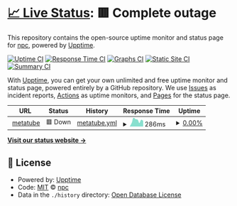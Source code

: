 # [📈 Live Status](https://demo.upptime.js.org): <!--live status--> **🟥 Complete outage**

This repository contains the open-source uptime monitor and status page for [npc](https://demo.upptime.js.org), powered by [Upptime](https://github.com/upptime/upptime).

[![Uptime CI](https://github.com/wbsnpc/upptime/workflows/Uptime%20CI/badge.svg)](https://github.com/wbsnpc/upptime/actions?query=workflow%3A%22Uptime+CI%22)
[![Response Time CI](https://github.com/wbsnpc/upptime/workflows/Response%20Time%20CI/badge.svg)](https://github.com/wbsnpc/upptime/actions?query=workflow%3A%22Response+Time+CI%22)
[![Graphs CI](https://github.com/wbsnpc/upptime/workflows/Graphs%20CI/badge.svg)](https://github.com/wbsnpc/upptime/actions?query=workflow%3A%22Graphs+CI%22)
[![Static Site CI](https://github.com/wbsnpc/upptime/workflows/Static%20Site%20CI/badge.svg)](https://github.com/wbsnpc/upptime/actions?query=workflow%3A%22Static+Site+CI%22)
[![Summary CI](https://github.com/wbsnpc/upptime/workflows/Summary%20CI/badge.svg)](https://github.com/wbsnpc/upptime/actions?query=workflow%3A%22Summary+CI%22)

With [Upptime](https://upptime.js.org), you can get your own unlimited and free uptime monitor and status page, powered entirely by a GitHub repository. We use [Issues](https://github.com/wbsnpc/upptime/issues) as incident reports, [Actions](https://github.com/wbsnpc/upptime/actions) as uptime monitors, and [Pages](https://demo.upptime.js.org) for the status page.

<!--start: status pages-->
<!-- This summary is generated by Upptime (https://github.com/upptime/upptime) -->
<!-- Do not edit this manually, your changes will be overwritten -->
<!-- prettier-ignore -->
| URL | Status | History | Response Time | Uptime |
| --- | ------ | ------- | ------------- | ------ |
| <img alt="" src="https://icons.duckduckgo.com/ip3/javtube-acmecorporation.koyeb.app.ico" height="13"> [metatube](https://javtube-acmecorporation.koyeb.app/) | 🟥 Down | [metatube.yml](https://github.com/wbsnpc/upptime/commits/HEAD/history/metatube.yml) | <details><summary><img alt="Response time graph" src="./graphs/metatube/response-time-week.png" height="20"> 286ms</summary><br><a href="https://wbsnpc.github.io/upptime/history/metatube"><img alt="Response time 284" src="https://img.shields.io/endpoint?url=https%3A%2F%2Fraw.githubusercontent.com%2Fwbsnpc%2Fupptime%2FHEAD%2Fapi%2Fmetatube%2Fresponse-time.json"></a><br><a href="https://wbsnpc.github.io/upptime/history/metatube"><img alt="24-hour response time 270" src="https://img.shields.io/endpoint?url=https%3A%2F%2Fraw.githubusercontent.com%2Fwbsnpc%2Fupptime%2FHEAD%2Fapi%2Fmetatube%2Fresponse-time-day.json"></a><br><a href="https://wbsnpc.github.io/upptime/history/metatube"><img alt="7-day response time 286" src="https://img.shields.io/endpoint?url=https%3A%2F%2Fraw.githubusercontent.com%2Fwbsnpc%2Fupptime%2FHEAD%2Fapi%2Fmetatube%2Fresponse-time-week.json"></a><br><a href="https://wbsnpc.github.io/upptime/history/metatube"><img alt="30-day response time 246" src="https://img.shields.io/endpoint?url=https%3A%2F%2Fraw.githubusercontent.com%2Fwbsnpc%2Fupptime%2FHEAD%2Fapi%2Fmetatube%2Fresponse-time-month.json"></a><br><a href="https://wbsnpc.github.io/upptime/history/metatube"><img alt="1-year response time 285" src="https://img.shields.io/endpoint?url=https%3A%2F%2Fraw.githubusercontent.com%2Fwbsnpc%2Fupptime%2FHEAD%2Fapi%2Fmetatube%2Fresponse-time-year.json"></a></details> | <details><summary><a href="https://wbsnpc.github.io/upptime/history/metatube">0.00%</a></summary><a href="https://wbsnpc.github.io/upptime/history/metatube"><img alt="All-time uptime 23.55%" src="https://img.shields.io/endpoint?url=https%3A%2F%2Fraw.githubusercontent.com%2Fwbsnpc%2Fupptime%2FHEAD%2Fapi%2Fmetatube%2Fuptime.json"></a><br><a href="https://wbsnpc.github.io/upptime/history/metatube"><img alt="24-hour uptime 0.00%" src="https://img.shields.io/endpoint?url=https%3A%2F%2Fraw.githubusercontent.com%2Fwbsnpc%2Fupptime%2FHEAD%2Fapi%2Fmetatube%2Fuptime-day.json"></a><br><a href="https://wbsnpc.github.io/upptime/history/metatube"><img alt="7-day uptime 0.00%" src="https://img.shields.io/endpoint?url=https%3A%2F%2Fraw.githubusercontent.com%2Fwbsnpc%2Fupptime%2FHEAD%2Fapi%2Fmetatube%2Fuptime-week.json"></a><br><a href="https://wbsnpc.github.io/upptime/history/metatube"><img alt="30-day uptime 1.38%" src="https://img.shields.io/endpoint?url=https%3A%2F%2Fraw.githubusercontent.com%2Fwbsnpc%2Fupptime%2FHEAD%2Fapi%2Fmetatube%2Fuptime-month.json"></a><br><a href="https://wbsnpc.github.io/upptime/history/metatube"><img alt="1-year uptime 13.83%" src="https://img.shields.io/endpoint?url=https%3A%2F%2Fraw.githubusercontent.com%2Fwbsnpc%2Fupptime%2FHEAD%2Fapi%2Fmetatube%2Fuptime-year.json"></a></details>

<!--end: status pages-->

[**Visit our status website →**](https://demo.upptime.js.org)

## 📄 License

- Powered by: [Upptime](https://github.com/upptime/upptime)
- Code: [MIT](./LICENSE) © [npc](https://demo.upptime.js.org)
- Data in the `./history` directory: [Open Database License](https://opendatacommons.org/licenses/odbl/1-0/)
